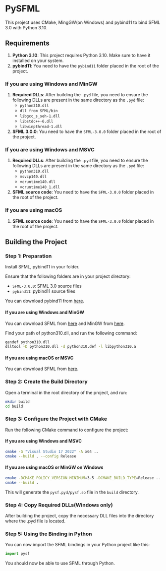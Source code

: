# PySFML

This project uses CMake, MingGW(on Windows) and pybind11 to bind SFML 3.0 with Python 3.10.

## Requirements

1. **Python 3.10**: This project requires Python 3.10. Make sure to have it installed on your system.
2. **pybind11**: You need to have the `pybind11` folder placed in the root of the project.

### If you are using Windows and MinGW
1. **Required DLLs**: After building the `.pyd` file, you need to ensure the following DLLs are present in the same directory as the `.pyd` file:
    - `python310.dll`
    - `dll from SFML/bin`
    - `libgcc_s_seh-1.dll`
    - `libstdc++-6.dll`
    - `libwinpthread-1.dll`
2. **SFML 3.0.0**: You need to have the `SFML-3.0.0` folder placed in the root of the project.

### If you are using Windows and MSVC
1. **Required DLLs**: After building the `.pyd` file, you need to ensure the following DLLs are present in the same directory as the `.pyd` file:
    - `python310.dll`
    - `msvcp140.dll`
    - `vcruntime140.dll`
    - `vcruntime140_1.dll`
2. **SFML source code**: You need to have the `SFML-3.0.0` folder placed in the root of the project.

### If you are using macOS
1. **SFML source code**: You need to have the `SFML-3.0.0` folder placed in the root of the project.

## Building the Project

### Step 1: Preparation
Install SFML, pybind11 in your folder.

Ensure that the following folders are in your project directory:

- `SFML-3.0.0`: SFML 3.0 source files
- `pybind11`: pybind11 source files

You can download pybind11 from [here](https://github.com/pybind/pybind11).

#### **If you are using Windows and MinGW**

You can download SFML from [here](https://www.sfml-dev.org/files/SFML-3.0.0-windows-gcc-14.2.0-mingw-64-bit.zip) and MinGW from [here](https://github.com/brechtsanders/winlibs_mingw/releases/download/14.2.0posix-19.1.1-12.0.0-ucrt-r2/winlibs-x86_64-posix-seh-gcc-14.2.0-mingw-w64ucrt-12.0.0-r2.7z).

Find your path of python310.dll, and run the following command:
```sh
gendef python310.dll
dlltool -D python310.dll -d python310.def -l libpython310.a
```

#### **If you are using macOS or MSVC**

You can download SFML from [here](https://github.com/SFML/SFML/releases/tag/3.0.0#:~:text=SFML%2D3.0.0%2Dsources.zip).

### Step 2: Create the Build Directory
Open a terminal in the root directory of the project, and run:

```bash
mkdir build
cd build
```

### Step 3: Configure the Project with CMake
Run the following CMake command to configure the project:

#### **If you are using Windows and MSVC**
```bash
cmake -G "Visual Studio 17 2022" -A x64 ..
cmake --build . --config Release
```

#### **If you are using macOS or MinGW on Windows**
```bash
cmake -DCMAKE_POLICY_VERSION_MINIMUM=3.5 -DCMAKE_BUILD_TYPE=Release .. --trace-expand
cmake --build .
```

This will generate the `pysf.pyd/pysf.so` file in the `build` directory.

### Step 4: Copy Required DLLs(Windows only)
After building the project, copy the necessary DLL files into the directory where the .pyd file is located.

### Step 5: Using the Binding in Python
You can now import the SFML bindings in your Python project like this:

```python
import pysf
```

You should now be able to use SFML through Python.
